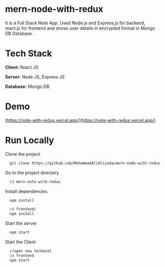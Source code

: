 # mern-node-with-redux
It is a Full Stack Note App. Used Node.js and Express.js for backend, react.js for frontend and stores user details in encrypted format in Mongo DB Database.

# Tech Stack
**Client:** React JS

**Server:** Node JS, Express JS

**Database:** Mongo DB

# Demo
[https://note-with-redux.vercel.app/](https://note-with-redux.vercel.app/)

# Run Locally
Clone the project
```bash
  git clone https://github.com/MohammadAliAlizada/mern-node-with-redux.git
```
Go to the project directory
```bash
  cd mern-note-with-redux
```
Install dependencies
```bash
  npm install
```
```bash
  cd frontend/
  npm install
```
Start the server
```bash
  npm start
```
Start the Client

```bash
  //open now terminal
  cd frontend
  npm start
```
